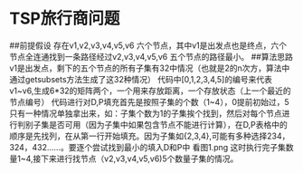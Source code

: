 # TSP旅行商问题
##前提假设
存在v1,v2,v3,v4,v5,v6 六个节点，其中v1是出发点也是终点，六个节点全连通找到一条路径经过v2,v3,v4,v5,v6 五个节点的路径最小。
##算法思路
v1是出发点，剩下的五个节点的所有子集有32中情况（也就是2的n次方，算法中通过getsubsets方法生成了这32种情况）
代码中[0,1,2,3,4,5]的编号来代表v1~v6,生成6*32的矩阵两个，一个用来存放距离，一个存放状态（上一个最近的节点编号）
代码进行对D,P填充首先是按照子集的个数（1~4），0提前初始过，5只有一种情况单独拿出来，如：子集个数为1的子集挨个找到，然后对每个节点进行判别子集是否可用（因为子集中如果包含节点不能进行计算），在D,P表格中的顺序是先找列，在从第一行开始填充。因为子集如{2,3,4},可能有多种选择234，324，432……。要逐个尝试找到最小的填入D和P中
看图1.png 这时执行完子集数量1~4,接下来进行找节点（v2,v3,v4,v5,v6)5个数量子集的情况。